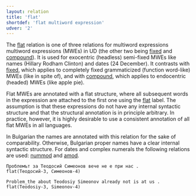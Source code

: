 ```yaml
---
layout: relation
title: 'flat'
shortdef: 'flat multiword expression'
udver: '2'
---
```


The [flat]() relation is one of three relations for multiword expressions multiword expressions (MWEs) in UD (the other two being [fixed]() and [compound]()). It is used for exocentric (headless) semi-fixed MWEs like names (Hillary Rodham Clinton) and dates (24 December). It contrasts with [fixed](), which applies to completely fixed grammaticized (function word-like) MWEs (like in spite of), and with [compound](), which applies to endocentric (headed) MWEs (like apple pie).

Flat MWEs are annotated with a flat structure, where all subsequent words in the expression are attached to the first one using the [flat]() label. The assumption is that these expressions do not have any internal syntactic structure and that the structural annotation is in principle arbitrary. In practice, however, it is highly desirable to use a consistent annotation of all flat MWEs in all languages.

In Bulgarian the names are annotated with this relation for the sake of comparability. Otherwise, Bulgarian proper names have a clear internal syntactic structure.
For dates and complex numerals the following relations are used: [nummod]() and [amod]().


~~~ sdparse
Проблемът за Теодосий Симеонов вече не е при нас .
flat(Теодосий-3, Симеонов-4)
~~~

~~~ sdparse
Problem_the about Teodosiy Simeonov already not is at us .
flat(Teodosiy-3, Simeonov-4)
~~~

<!-- Interlanguage links updated Ne 5. května 2024, 18:21:13 CEST -->

